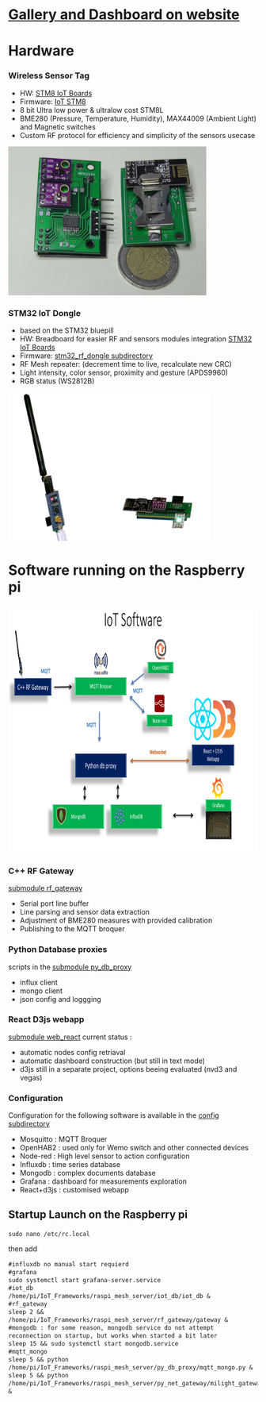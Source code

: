 # [Gallery and Dashboard on website](https://homesmartmesh.github.io/)

# Hardware
### Wireless Sensor Tag
  * HW: [STM8 IoT Boards](https://github.com/HomeSmartMesh/STM8_IoT_Boards)
  * Firmware: [IoT STM8 ](https://github.com/HomeSmartMesh/IoT_STM8/tree/master/firmware_rf_sensors_node)
  * 8 bit Ultra low power & ultralow cost STM8L
  * BME280 (Pressure, Temperature, Humidity), MAX44009 (Ambient Light) and Magnetic switches
  * Custom RF protocol for efficiency and simplicity of the sensors usecase
  <img src="https://github.com/wassfila/media/blob/master/IoT_Node_Mobile_v2.JPG" height=300>

### STM32 IoT Dongle
  * based on the STM32 bluepill
  * HW: Breadboard for easier RF and sensors modules integration [STM32 IoT Boards](https://github.com/wassfila/STM32_IoT_Boards)
  * Firmware: [stm32_rf_dongle subdirectory](https://github.com/HomeSmartMesh/IoT_Frameworks/tree/master/stm32_rf_dongle)
  * RF Mesh repeater: (decrement time to live, recalculate new CRC)
  * Light intensity, color sensor, proximity and gesture (APDS9960)
  * RGB status (WS2812B)
  <img src="https://github.com/wassfila/media/blob/master/STM32_Dongle.png" height=300>


# Software running on the Raspberry pi
  <img src="https://github.com/wassfila/media/blob/master/IoTSoftware.png" height=500>

### C++ RF Gateway
[submodule rf_gateway](https://github.com/HomeSmartMesh/rf_gateway)
- Serial port line buffer
- Line parsing and sensor data extraction
- Adjustment of BME280 measures with provided calibration
- Publishing to the MQTT broquer

### Python Database proxies
scripts in the [submodule py_db_proxy](https://github.com/HomeSmartMesh/py_db_proxy)
- influx client
- mongo client
- json config and loggging

### React D3js webapp
[submodule web_react](https://github.com/HomeSmartMesh/web_react)
current status :
* automatic nodes config retriaval 
* automatic dashboard construction (but still in text mode)
* d3js still in a separate project, options beeing evaluated (nvd3 and vegas)

### Configuration
Configuration for the following software is available in the [config subdirectory](https://github.com/HomeSmartMesh/IoT_Frameworks/tree/master/config)

 * Mosquitto : MQTT Broquer
 * OpenHAB2 : used only for Wemo switch and other connected devices
 * Node-red : High level sensor to action configuration
 * Influxdb : time series database
 * Mongodb : complex documents database
 * Grafana : dashboard for measurements exploration
 * React+d3js : customised webapp

## Startup Launch on the Raspberry pi
```
sudo nano /etc/rc.local
```
then add
```
#influxdb no manual start requierd
#grafana
sudo systemctl start grafana-server.service
#iot_db
/home/pi/IoT_Frameworks/raspi_mesh_server/iot_db/iot_db &
#rf_gateway
sleep 2 && /home/pi/IoT_Frameworks/raspi_mesh_server/rf_gateway/gateway &
#mongodb : for some reason, mongodb service do not attempt reconnection on startup, but works when started a bit later
sleep 15 && sudo systemctl start mongodb.service
#mqtt_mongo
sleep 5 && python /home/pi/IoT_Frameworks/raspi_mesh_server/py_db_proxy/mqtt_mongo.py &
sleep 5 && python /home/pi/IoT_Frameworks/raspi_mesh_server/py_net_gateway/milight_gateway.py &
```
